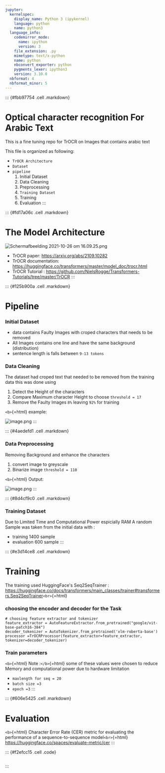 ```yaml
---
jupyter:
  kernelspec:
    display_name: Python 3 (ipykernel)
    language: python
    name: python3
  language_info:
    codemirror_mode:
      name: ipython
      version: 3
    file_extension: .py
    mimetype: text/x-python
    name: python
    nbconvert_exporter: python
    pygments_lexer: ipython3
    version: 3.10.0
  nbformat: 4
  nbformat_minor: 5
---
```


::: {#fbb97754 .cell .markdown}
# Optical character recognition For Arabic Text

This is a fine tuning repo for TrOCR on Images that contains arabic text

This file is organized as following:

-   `TrOCR Architecture`
-   `Dataset`
-   `pipeline`
    1.  Initial Dataset
    2.  Data Cleaning
    3.  Preprocessing
    4.  `Training Dataset`
    5.  Training
    6.  Evaluation
:::

::: {#fd17a06c .cell .markdown}
# The Model Architecture

![Schermafbeelding 2021-10-26 om
16.09.25.png](vertopal_4a03238dee3f41dd855981586886f7e0/84fdb236e81339883abd76b5857ced0e5b47abc1.png)

-   TrOCR paper: <https://arxiv.org/abs/2109.10282>
-   TrOCR documentation:
    <https://huggingface.co/transformers/master/model_doc/trocr.html>
-   TrOCR Tutorial :
    <https://github.com/NielsRogge/Transformers-Tutorials/tree/master/TrOCR>
:::

::: {#125b900a .cell .markdown}
# Pipeline

### Initial Dataset

-   data contains Faulty Images with croped characters that needs to be
    removed
-   All Images contains one line and have the same background
    (distribution)
-   sentence length is falls between `9-13 tokens`

### Data Cleaning

The dataset had croped text that needed to be removed from the training
data this was done using

1.  Detect the Height of the characters
2.  Compare Maximum character Height to choose `threshold = 17`
3.  Remove the Faulty Images `8%` leaving `92%` for training

`<b>`{=html} example:

![image.png](vertopal_4a03238dee3f41dd855981586886f7e0/image.png)
:::

::: {#4aedefd1 .cell .markdown}
### Data Preprocessing

Removing Background and enhance the characters

1.  convert image to greyscale
2.  Binarize image `threshold = 110`

`<b>`{=html} Output:

![image.png](vertopal_4a03238dee3f41dd855981586886f7e0/image.png)
:::

::: {#8d4cf9c0 .cell .markdown}
### Training Dataset

Due to Limited Time and Computational Power espicially RAM A random
Sample was taken from the initial data with :

-   training 1400 sample
-   evaluation 600 sample
:::

::: {#e3d14ce8 .cell .markdown}
# Training

The training used HuggingFace\'s Seq2SeqTrainer :
<https://huggingface.co/docs/transformers/main_classes/trainer#transformers.Seq2SeqTrainer>`<br>`{=html}

### choosing the encoder and decoder for the Task

``` shell
# choosing feature extractor and tokenizer
feature_extractor = AutoFeatureExtractor.from_pretrained("google/vit-base-patch16-384")
decoder_tokenizer = AutoTokenizer.from_pretrained('xlm-roberta-base')
processor =TrOCRProcessor(feature_extractor=feature_extractor, tokenizer=decoder_tokenizer)
```

### Train parameters

`<b>`{=html} Note :`</b>`{=html} some of these values were chosen to
reduce Memory and computational power due to hardware limitation

-   `maxlength for seq = 20`
-   `batch size =3`
-   `epoch =3`
:::

::: {#606e5425 .cell .markdown}
# Evaluation

`<b>`{=html} Character Error Rate (CER) metric for evaluating the
performance of a sequence-to-sequence model`<br>`{=html}
<https://huggingface.co/spaces/evaluate-metric/cer>
:::

::: {#f2efcc15 .cell .code}
``` python
```
:::

